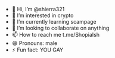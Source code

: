 - 👋 Hi, I’m @shierra321
- 👀 I’m interested in crypto
- 🌱 I’m currently learning scampage
- 💞️ I’m looking to collaborate on anything
- 📫 How to reach me t.me/ShopiaIsh
- 😄 Pronouns: male
- ⚡ Fun fact: YOU GAY

<!---
shierra321/shierra321 is a ✨ special ✨ repository because its `README.md` (this file) appears on your GitHub profile.
You can click the Preview link to take a look at your changes.
--->

